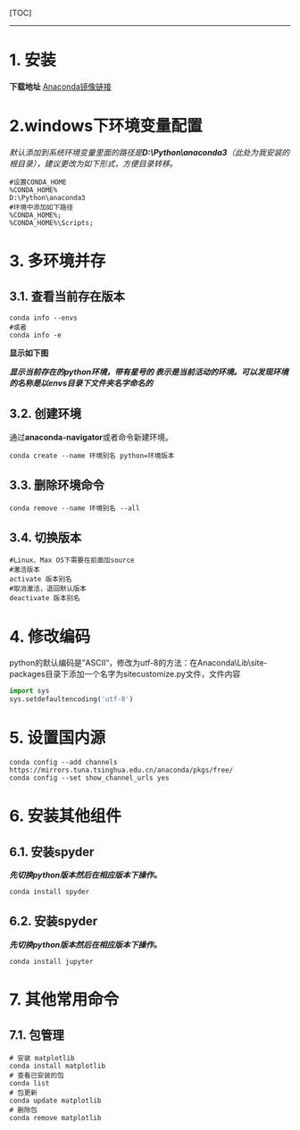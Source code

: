 [TOC]

---

# 1. 安装
**下载地址**
[Anaconda镜像链接](https://mirrors.tuna.tsinghua.edu.cn/ "清华大学开源镜像站" )

# 2.windows下环境变量配置
*默认添加到系统环境变量里面的路径是**D:\Python\anaconda3**（*此处为我安装的根目录*），建议更改为如下形式，方便目录转移。*
```shell
#设置CONDA_HOME
%CONDA_HOME%
D:\Python\anaconda3
#环境中添加如下路径
%CONDA_HOME%;
%CONDA_HOME%\Scripts;
```

# 3. 多环境并存

## 3.1. 查看当前存在版本
```shell
conda info --envs
#或者
conda info -e
```
**显示如下图**

***显示当前存在的python环境，带有星号的 表示是当前活动的环境。可以发现环境的名称是以envs目录下文件夹名字命名的***

## 3.2. 创建环境
通过**anaconda-navigator**或者命令新建环境。
```shell
conda create --name 环境别名 python=环境版本
```

## 3.3. 删除环境命令
```shell
conda remove --name 环境别名 --all
```
## 3.4. 切换版本
```shell
#Linux、Max OS下需要在前面加source
#激活版本
activate 版本别名
#取消激活，退回默认版本
deactivate 版本别名
```

# 4. 修改编码
python的默认编码是”ASCII“，修改为utf-8的方法：在Anaconda\Lib\site-packages目录下添加一个名字为sitecustomize.py文件，文件内容
```python
import sys  
sys.setdefaultencoding('utf-8')
```

# 5. 设置国内源
```shell
conda config --add channels https://mirrors.tuna.tsinghua.edu.cn/anaconda/pkgs/free/  
conda config --set show_channel_urls yes 
```
# 6. 安装其他组件

## 6.1. 安装spyder
***先切换python版本然后在相应版本下操作。***
```shell
conda install spyder
```
## 6.2. 安装spyder
***先切换python版本然后在相应版本下操作。***
```shell
conda install jupyter
```

# 7. 其他常用命令
## 7.1. 包管理
```shell
# 安装 matplotlib 
conda install matplotlib
# 查看已安装的包
conda list 
# 包更新
conda update matplotlib
# 删除包
conda remove matplotlib
```
